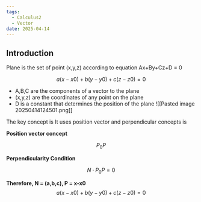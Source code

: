 ```yaml
---
tags:
  - Calculus2
  - Vector
date: 2025-04-14
---
```

## Introduction 
Plane is the set of point (x,y,z) according to equation Ax+By+Cz+D = 0

$$ a(x−x0)+b(y−y0)+c(z−z0)=0 $$

- A,B,C are the components of a vector to the plane
- (x,y,z) are the coordinates of any point on the plane
- D is a constant that determines the position of the plane
![[Pasted image 20250414124501.png]]

The key concept is
It uses position vector and perpendicular concepts is

**Position vector concept**

$$ P_0P $$

**Perpendicularity Condition**

$$ N \cdot P_0P = 0 $$

**Therefore, N = (a,b,c), P = x-x0**
$$a(x−x0)+b(y−y0)+c(z−z0)=0$$
